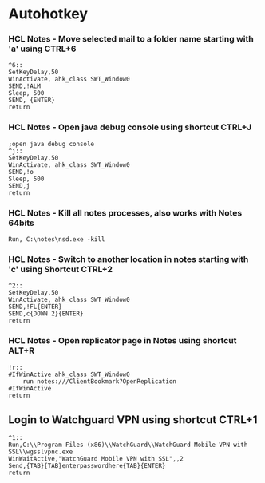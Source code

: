 
# Autohotkey


### HCL Notes - Move selected mail to a folder name starting with 'a' using CTRL+6 

```
^6::
SetKeyDelay,50
WinActivate, ahk_class SWT_Window0
SEND,!ALM
Sleep, 500
SEND, {ENTER}
return
```


### HCL Notes - Open java debug console using shortcut CTRL+J

```
;open java debug console
^j::
SetKeyDelay,50
WinActivate, ahk_class SWT_Window0
SEND,!o
Sleep, 500
SEND,j
return
```

### HCL Notes - Kill all notes processes, also works with Notes 64bits
```
Run, C:\notes\nsd.exe -kill
```


### HCL Notes - Switch to another location in notes starting with 'c' using Shortcut CTRL+2
```
^2::
SetKeyDelay,50
WinActivate, ahk_class SWT_Window0
SEND,!FL{ENTER}
SEND,c{DOWN 2}{ENTER}
return
```

### HCL Notes - Open replicator page in Notes using shortcut ALT+R

```
!r::
#IfWinActive ahk_class SWT_Window0
	run notes:///ClientBookmark?OpenReplication
#IfWinActive
return
```

## Login to Watchguard VPN using shortcut CTRL+1
```
^1::
Run,C:\\Program Files (x86)\\WatchGuard\\WatchGuard Mobile VPN with SSL\\wgsslvpnc.exe
WinWaitActive,"WatchGuard Mobile VPN with SSL",,2
Send,{TAB}{TAB}enterpasswordhere{TAB}{ENTER}
return
```




